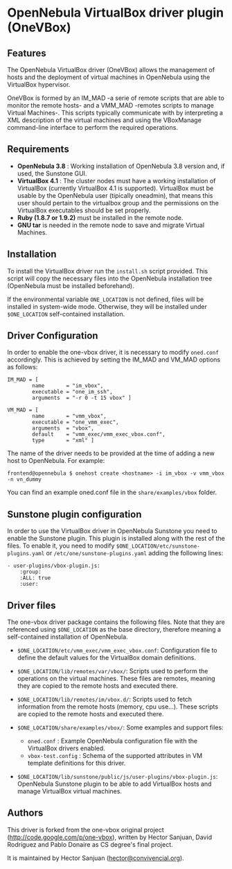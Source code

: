 OpenNebula VirtualBox driver plugin (OneVBox)
=============================================

Features
--------
        
The OpenNebula VirtualBox driver (OneVBox) allows the management of hosts and the deployment of virtual machines in OpenNebula using the VirtualBox hypervisor. 
    
OneVBox is formed by an IM_MAD -a serie of remote scripts that are able to monitor the remote hosts- and a VMM_MAD -remotes scripts to manage Virtual Machines-. This scripts typically communicate with by interpreting a XML description of the virtual machines and using the VBoxManage command-line interface to perform the required operations.


Requirements
------------

 * **OpenNebula 3.8** : Working installation of OpenNebula 3.8 version and, if used, the Sunstone GUI.
 * **VirtualBox 4.1** : The cluster nodes must have a working installation of VirtualBox (currently VirtualBox 4.1 is supported). VirtualBox must be usable by the OpenNebula user (tipically oneadmin), that means this user should pertain to the virtualbox group and the permissions on the VirtualBox executables should be set properly.
 * **Ruby (1.8.7 or 1.9.2)** must be installed in the remote node.
 * **GNU tar** is needed in the remote node to save and migrate Virtual Machines.


Installation
------------

To install the VirtualBox driver run the `install.sh` script provided. This script will copy the necessary files into the OpenNebula installation tree (OpenNebula must be installed beforehand).

If the environmental variable `ONE_LOCATION` is not defined, files will be installed in system-wide mode. Otherwise, they will be installed under `$ONE_LOCATION` self-contained installation.


Driver Configuration
--------------------

In order to enable the one-vbox driver, it is necessary to modify `oned.conf` accordingly. This is achieved by setting the IM_MAD and VM_MAD options as follows: 

    IM_MAD = [
            name       = "im_vbox",
            executable = "one_im_ssh",
            arguments  = "-r 0 -t 15 vbox" ]
	
    VM_MAD = [
            name       = "vmm_vbox",
            executable = "one_vmm_exec",
            arguments  = "vbox",
            default    = "vmm_exec/vmm_exec_vbox.conf",
            type       = "xml" ]

The name of the driver needs to be provided at the time of adding a new host to OpenNebula. For example:

    frontend@opennebula $ onehost create <hostname> -i im_vbox -v vmm_vbox -n vn_dummy

You can find an example oned.conf file in the `share/examples/vbox` folder.


Sunstone plugin configuration
-----------------------------

In order to use the VirtualBox driver in OpenNebula Sunstone you need to enable the Sunstone plugin. This plugin is installed along with the rest of the files. To enable it, you need to modify `$ONE_LOCATION/etc/sunstone-plugins.yaml` or `/etc/one/sunstone-plugins.yaml` adding the following lines:

    - user-plugins/vbox-plugin.js: 
        :group: 
        :ALL: true
        :user: 


Driver files
------------

The one-vbox driver package contains the following files. Note that they are referenced using `$ONE_LOCATION` as the base directory, therefore meaning a self-contained installation of OpenNebula. 

 * `$ONE_LOCATION/etc/vmm_exec/vmm_exec_vbox.conf`: Configuration file to define the default values for the VirtualBox domain definitions.

 * `$ONE_LOCATION/lib/remotes/var/vbox/`: Scripts used to perform the operations on the virtual machines. These files are remotes, meaning they are copied to the remote hosts and executed there.

 * `$ONE_LOCATION/lib/remotes/im/vbox.d/`: Scripts used to fetch information from the remote hosts (memory, cpu use...). These scripts are copied to the remote hosts and executed there.

 * `$ONE_LOCATION/share/examples/vbox/`: Some examples and support files:
    * `oned.conf` : Example OpenNebula configuration file with the VirtualBox drivers enabled.
    * `vbox-test.config` : Schema of the supported attributes in VM template definitions for this driver.

 * `$ONE_LOCATION/lib/sunstone/public/js/user-plugins/vbox-plugin.js`: OpenNebula Sunstone plugin to be able to add VirtualBox hosts and manage VirtualBox virtual machines. 


Authors
-------

This driver is forked from the one-vbox original project (http://code.google.com/p/one-vbox), written by Hector Sanjuan, David Rodríguez and Pablo Donaire as CS degree's final project.

It is maintained by Hector Sanjuan (hector@convivencial.org).
